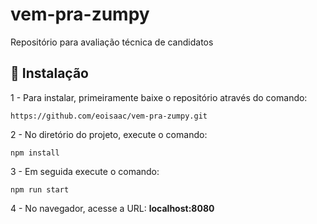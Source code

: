 # vem-pra-zumpy
Repositório para avaliação técnica de candidatos

## 📁 Instalação	

1 - Para instalar, primeiramente baixe o repositório através do comando:

```
https://github.com/eoisaac/vem-pra-zumpy.git
```
2 - No diretório do projeto, execute o comando:

```
npm install
```

3 - Em seguida execute o comando: 

```
npm run start
```

4 - No navegador, acesse a URL: **localhost:8080**